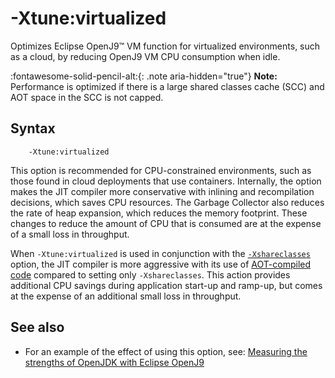 <!--
* Copyright (c) 2017, 2023 IBM Corp. and others
*
* This program and the accompanying materials are made
* available under the terms of the Eclipse Public License 2.0
* which accompanies this distribution and is available at
* https://www.eclipse.org/legal/epl-2.0/ or the Apache
* License, Version 2.0 which accompanies this distribution and
* is available at https://www.apache.org/licenses/LICENSE-2.0.
*
* This Source Code may also be made available under the
* following Secondary Licenses when the conditions for such
* availability set forth in the Eclipse Public License, v. 2.0
* are satisfied: GNU General Public License, version 2 with
* the GNU Classpath Exception [1] and GNU General Public
* License, version 2 with the OpenJDK Assembly Exception [2].
*
* [1] https://www.gnu.org/software/classpath/license.html
* [2] https://openjdk.org/legal/assembly-exception.html
*
* SPDX-License-Identifier: EPL-2.0 OR Apache-2.0 OR GPL-2.0 WITH
* Classpath-exception-2.0 OR LicenseRef-GPL-2.0 WITH Assembly-exception
-->

# -Xtune:virtualized

Optimizes Eclipse OpenJ9&trade; VM function for virtualized environments, such as a cloud, by reducing OpenJ9 VM CPU consumption when idle.

:fontawesome-solid-pencil-alt:{: .note aria-hidden="true"} **Note:** Performance is optimized if there is a large shared classes cache (SCC) and AOT space in the SCC is not capped.

## Syntax

        -Xtune:virtualized

This option is recommended for CPU-constrained environments, such as those found in cloud deployments that use containers. Internally, the option makes the JIT compiler more conservative with inlining and recompilation decisions, which saves CPU resources. The Garbage Collector also reduces the rate of heap expansion, which reduces the memory footprint. These changes to reduce the amount of CPU that is consumed are at the expense of a small loss in throughput.

When `-Xtune:virtualized` is used in conjunction with the [`-Xshareclasses`](xshareclasses.md) option, the JIT compiler is more aggressive with its use of [AOT-compiled code](aot.md) compared to setting only `-Xshareclasses`. This action provides additional CPU savings during application start-up and ramp-up, but comes at the expense of an additional small loss in throughput.

## See also

- For an example of the effect of using this option, see: [Measuring the strengths of OpenJDK with Eclipse OpenJ9](https://github.com/eclipse-openj9/openj9-website/blob/master/benchmark/daytrader3.md)


<!-- ==== END OF TOPIC ==== xtunevirtualized.md ==== -->
